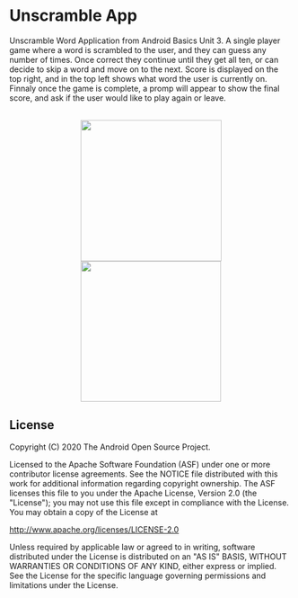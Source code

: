 Unscramble App
===================================

Unscramble Word Application from Android Basics Unit 3. A single player game where a word is scrambled to the user, and they can guess any number of times. Once correct they continue until they get all ten, or can decide to skip a word and move on to the next. Score is displayed on the top right, and in the top left shows what word the user is currently on. Finnaly once the game is complete, a promp will appear to show the final score, and ask if the user would like to play again or leave. 
<br>
<br>
<p align="center">
  <img src="https://user-images.githubusercontent.com/57158277/169473266-d9a32d73-ce8c-421a-9468-cc5c4596a5b1.png" width="251">
  <img src="https://user-images.githubusercontent.com/57158277/169473396-e0b98735-1e1d-4f35-ba0c-c93a58cc3cf8.png" width="250">
</p>

License
-------

Copyright (C) 2020 The Android Open Source Project.

Licensed to the Apache Software Foundation (ASF) under one or more contributor
license agreements.  See the NOTICE file distributed with this work for
additional information regarding copyright ownership.  The ASF licenses this
file to you under the Apache License, Version 2.0 (the "License"); you may not
use this file except in compliance with the License.  You may obtain a copy of
the License at

  http://www.apache.org/licenses/LICENSE-2.0

Unless required by applicable law or agreed to in writing, software
distributed under the License is distributed on an "AS IS" BASIS, WITHOUT
WARRANTIES OR CONDITIONS OF ANY KIND, either express or implied.  See the
License for the specific language governing permissions and limitations under
the License.

